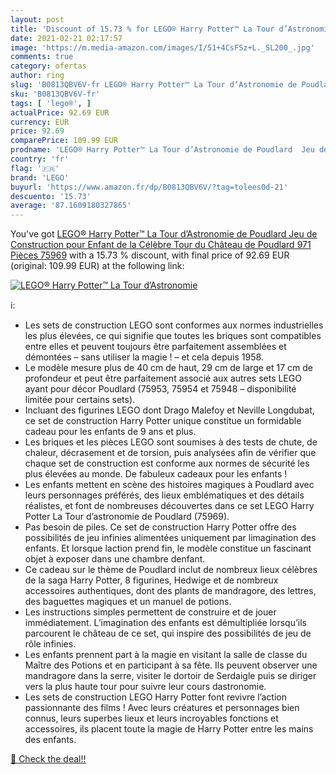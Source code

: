 ```yaml
---
layout: post
title: 'Discount of 15.73 % for LEGO® Harry Potter™ La Tour d’Astronomie'
date: 2021-02-21 02:17:57
image: 'https://m.media-amazon.com/images/I/51+4CsFSz+L._SL200_.jpg'
comments: true
category: ofertas
author: ring
slug: 'B0813QBV6V-fr LEGO® Harry Potter™ La Tour d’Astronomie de Poudlard Jeu...'
sku: 'B0813QBV6V-fr'
tags: [ 'lego®', ]
actualPrice: 92.69 EUR
currency: EUR
price: 92.69
comparePrice: 109.99 EUR
prodname: 'LEGO® Harry Potter™ La Tour d’Astronomie de Poudlard  Jeu de Construction pour Enfant de la Célèbre Tour du Château de Poudlard  971 Pièces  75969'
country: 'fr'
flag: '🇫🇷'
brand: 'LEGO'
buyurl: 'https://www.amazon.fr/dp/B0813QBV6V/?tag=tolees0d-21'
descuento: '15.73'
average: '87.1609180327865'
---
```


You've got [LEGO® Harry Potter™ La Tour d’Astronomie de Poudlard  Jeu de Construction pour Enfant de la Célèbre Tour du Château de Poudlard  971 Pièces  75969](https://www.amazon.fr/dp/B0813QBV6V/?tag=tolees0d-21) with a  15.73 % discount, with final price of 92.69 EUR (original: 109.99 EUR) at the following link:

[![LEGO® Harry Potter™ La Tour d’Astronomie](https://m.media-amazon.com/images/I/51+4CsFSz+L._SL200_.jpg)](https://www.amazon.fr/dp/B0813QBV6V/?tag=tolees0d-21)

ℹ️:

- Les sets de construction LEGO sont conformes aux normes industrielles les plus élevées, ce qui signifie que toutes les briques sont compatibles entre elles et peuvent toujours être parfaitement assemblées et démontées – sans utiliser la magie ! – et cela depuis 1958.
- Le modèle mesure plus de 40 cm de haut, 29 cm de large et 17 cm de profondeur et peut être parfaitement associé aux autres sets LEGO ayant pour décor Poudlard (75953, 75954 et 75948 – disponibilité limitée pour certains sets).
- Incluant des figurines LEGO dont Drago Malefoy et Neville Longdubat, ce set de construction Harry Potter unique constitue un formidable cadeau pour les enfants de 9 ans et plus.
- Les briques et les pièces LEGO sont soumises à des tests de chute, de chaleur, décrasement et de torsion, puis analysées afin de vérifier que chaque set de construction est conforme aux normes de sécurité les plus élevées au monde. De fabuleux cadeaux pour les enfants !
- Les enfants mettent en scène des histoires magiques à Poudlard avec leurs personnages préférés, des lieux emblématiques et des détails réalistes, et font de nombreuses découvertes dans ce set LEGO Harry Potter La Tour d’astronomie de Poudlard (75969).
- Pas besoin de piles. Ce set de construction Harry Potter offre des possibilités de jeu infinies alimentées uniquement par limagination des enfants. Et lorsque laction prend fin, le modèle constitue un fascinant objet à exposer dans une chambre denfant.
- Ce cadeau sur le thème de Poudlard inclut de nombreux lieux célèbres de la saga Harry Potter, 8 figurines, Hedwige et de nombreux accessoires authentiques, dont des plants de mandragore, des lettres, des baguettes magiques et un manuel de potions.
- Les instructions simples permettent de construire et de jouer immédiatement. L’imagination des enfants est démultipliée lorsqu’ils parcourent le château de ce set, qui inspire des possibilités de jeu de rôle infinies.
- Les enfants prennent part à la magie en visitant la salle de classe du Maître des Potions et en participant à sa fête. Ils peuvent observer une mandragore dans la serre, visiter le dortoir de Serdaigle puis se diriger vers la plus haute tour pour suivre leur cours dastronomie.
- Les sets de construction LEGO Harry Potter font revivre l’action passionnante des films ! Avec leurs créatures et personnages bien connus, leurs superbes lieux et leurs incroyables fonctions et accessoires, ils placent toute la magie de Harry Potter entre les mains des enfants.

[🛒 Check the deal!!](https://www.amazon.fr/dp/B0813QBV6V/?tag=tolees0d-21)
